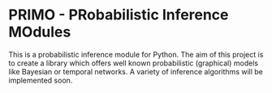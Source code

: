 PRIMO - PRobabilistic Inference MOdules
========

This is a probabilistic inference module for Python. The aim 
of this project is to create a library which offers well known
probabilistic (graphical) models like Bayesian or temporal networks.
A variety of inference algorithms will be implemented soon.
